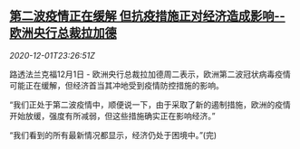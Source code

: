 <!--1606866907000-->
[第二波疫情正在缓解 但抗疫措施正对经济造成影响--欧洲央行总裁拉加德](https://cn.reuters.com/article/ecb-policy-economy-covid-1202-idCNKBS28B6JY)
------

<div><i>2020-12-01T23:26:51Z</i></div><p>路透法兰克福12月1日 - 欧洲央行总裁拉加德周二表示，欧洲第二波冠状病毒疫情可能正在缓解，但经济首当其冲地受到疫情防控措施的影响。</p><p>“我们正处于第二波疫情中，顺便说一下，由于采取了新的遏制措施，欧洲的疫情开始放缓，强度有所减弱，但这些措施确实正在影响经济。”</p><p>“我们看到的所有最新情况都显示，经济仍处于困境中。”(完)</p>
